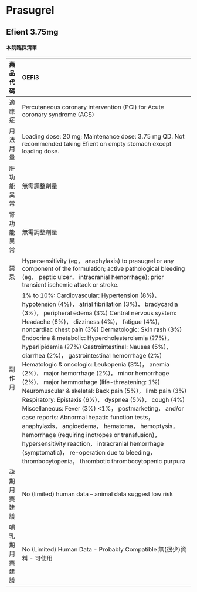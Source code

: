# Prasugrel

## Efient 3.75mg

#### 本院臨採清單

| 藥品代碼       | OEFI3                                                                                                                                                                                                                                                                                                                                                                                                                                                                                                                                                                                                                                                                                                                                                                                                                                                                                                                                                                                                                                                                    |
|:---------------|:-------------------------------------------------------------------------------------------------------------------------------------------------------------------------------------------------------------------------------------------------------------------------------------------------------------------------------------------------------------------------------------------------------------------------------------------------------------------------------------------------------------------------------------------------------------------------------------------------------------------------------------------------------------------------------------------------------------------------------------------------------------------------------------------------------------------------------------------------------------------------------------------------------------------------------------------------------------------------------------------------------------------------------------------------------------------------|
| 適應症         | Percutaneous coronary intervention (PCI) for Acute coronary syndrome (ACS)                                                                                                                                                                                                                                                                                                                                                                                                                                                                                                                                                                                                                                                                                                                                                                                                                                                                                                                                                                                               |
| 用法用量       | Loading dose: 20 mg; Maintenance dose: 3.75 mg QD. Not recommended taking Efient on empty stomach except loading dose.                                                                                                                                                                                                                                                                                                                                                                                                                                                                                                                                                                                                                                                                                                                                                                                                                                                                                                                                                   |
| 肝功能異常     | 無需調整劑量                                                                                                                                                                                                                                                                                                                                                                                                                                                                                                                                                                                                                                                                                                                                                                                                                                                                                                                                                                                                                                                             |
| 腎功能異常     | 無需調整劑量                                                                                                                                                                                                                                                                                                                                                                                                                                                                                                                                                                                                                                                                                                                                                                                                                                                                                                                                                                                                                                                             |
| 禁忌           | Hypersensitivity (eg， anaphylaxis) to prasugrel or any component of the formulation; active pathological bleeding (eg， peptic ulcer， intracranial hemorrhage); prior transient ischemic attack or stroke.                                                                                                                                                                                                                                                                                                                                                                                                                                                                                                                                                                                                                                                                                                                                                                                                                                                             |
| 副作用         | 1% to 10%: Cardiovascular: Hypertension (8%)， hypotension (4%)， atrial fibrillation (3%)， bradycardia (3%)， peripheral edema (3%) Central nervous system: Headache (6%)， dizziness (4%)， fatigue (4%)， noncardiac chest pain (3%) Dermatologic: Skin rash (3%) Endocrine & metabolic: Hypercholesterolemia (?7%)， hyperlipidemia (?7%) Gastrointestinal: Nausea (5%)， diarrhea (2%)， gastrointestinal hemorrhage (2%) Hematologic & oncologic: Leukopenia (3%)， anemia (2%)， major hemorrhage (2%)， minor hemorrhage (2%)， major hemmorhage (life-threatening: 1%) Neuromuscular & skeletal: Back pain (5%)， limb pain (3%) Respiratory: Epistaxis (6%)， dyspnea (5%)， cough (4%) Miscellaneous: Fever (3%) <1%， postmarketing， and/or case reports: Abnormal hepatic function tests， anaphylaxis， angioedema， hematoma， hemoptysis， hemorrhage (requiring inotropes or transfusion)， hypersensitivity reaction， intracranial hemorrhage (symptomatic)， re-operation due to bleeding， thrombocytopenia， thrombotic thrombocytopenic purpura |
| 孕期用藥建議   | No (limited) human data – animal data suggest low risk                                                                                                                                                                                                                                                                                                                                                                                                                                                                                                                                                                                                                                                                                                                                                                                                                                                                                                                                                                                                                   |
| 哺乳期用藥建議 | No (Limited) Human Data - Probably Compatible 無(很少)資料 - 可使用                                                                                                                                                                                                                                                                                                                                                                                                                                                                                                                                                                                                                                                                                                                                                                                                                                                                                                                                                                                                      |

